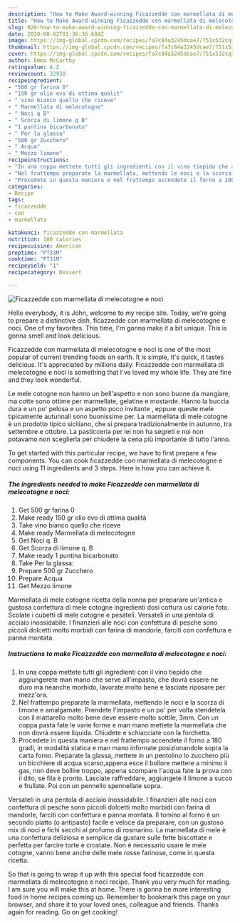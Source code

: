 ```yaml
---
description: "How to Make Award-winning Ficazzedde con marmellata di melecotogne e noci"
title: "How to Make Award-winning Ficazzedde con marmellata di melecotogne e noci"
slug: 920-how-to-make-award-winning-ficazzedde-con-marmellata-di-melecotogne-e-noci
date: 2020-08-02T01:36:36.684Z
image: https://img-global.cpcdn.com/recipes/fa7c84a3245dcae7/751x532cq70/ficazzedde-con-marmellata-di-melecotogne-e-noci-recipe-main-photo.jpg
thumbnail: https://img-global.cpcdn.com/recipes/fa7c84a3245dcae7/751x532cq70/ficazzedde-con-marmellata-di-melecotogne-e-noci-recipe-main-photo.jpg
cover: https://img-global.cpcdn.com/recipes/fa7c84a3245dcae7/751x532cq70/ficazzedde-con-marmellata-di-melecotogne-e-noci-recipe-main-photo.jpg
author: Emma McCarthy
ratingvalue: 4.2
reviewcount: 32930
recipeingredient:
- "500 gr farina 0"
- "150 gr olio evo di ottima qualit"
- " vino bianco quello che riceve"
- " Marmellata di melecotogne"
- " Noci q B"
- " Scorza di limone q B"
- "1 puntina bicarbonato"
- " Per la glassa"
- "500 gr Zucchero"
- " Acqua"
- " Mezzo limone"
recipeinstructions:
- "In una coppa mettete tutti gli ingredienti con il vino tiepido che aggiungerete man mano che serve all&#39;impasto, che dovrà essere ne duro ma neanche morbido, lavorate molto bene e lasciate riposare per mezz&#39;ora."
- "Nel frattempo preparate la marmellata, mettendo le noci e la scorza di limone e amalgamate. Prendete l&#39;impasto e un po&#39; per volta stendetela con il mattarello molto bene deve essere molto sottile, 3mm. Con un coppa pasta fate le varie forme e man mano mettete la marmellata che non dovrà essere liquida. Chiudete e schiacciate con la forchetta."
- "Procedete in questa maniera e nel frattempo accendete il forno a 180 gradi, in modalità statica e man mano infornate posizionandole sopra la carta forno. Preparate la glassa, mettete in un pentolino lo zucchero più un bicchiere di acqua scarso,appena esce il bollore mettere a minimo il gas, non deve bollire troppo, appena scompare l&#39;acqua fate la prova con il dito, se fila è pronto. Lasciate raffreddare, aggiungete il limone a succo e frullate. Poi con un pennello spennellate sopra."
categories:
- Recipe
tags:
- ficazzedde
- con
- marmellata

katakunci: ficazzedde con marmellata 
nutrition: 180 calories
recipecuisine: American
preptime: "PT33M"
cooktime: "PT31M"
recipeyield: "1"
recipecategory: Dessert

---
```



![Ficazzedde con marmellata di melecotogne e noci](https://img-global.cpcdn.com/recipes/fa7c84a3245dcae7/751x532cq70/ficazzedde-con-marmellata-di-melecotogne-e-noci-recipe-main-photo.jpg)

Hello everybody, it is John, welcome to my recipe site. Today, we're going to prepare a distinctive dish, ficazzedde con marmellata di melecotogne e noci. One of my favorites. This time, I'm gonna make it a bit unique. This is gonna smell and look delicious.

Ficazzedde con marmellata di melecotogne e noci is one of the most popular of current trending foods on earth. It is simple, it's quick, it tastes delicious. It's appreciated by millions daily. Ficazzedde con marmellata di melecotogne e noci is something that I've loved my whole life. They are fine and they look wonderful.

Le mele cotogne non hanno un bell&#39;aspetto e non sono buone da mangiare, ma cotte sono ottime per marmellate, gelatine e mostarde. Hanno la buccia dura e un po&#39; pelosa e un aspetto poco invitante , eppure queste mele tipicamente autunnali sono buonissime per. La marmellata di mele cotogne è un prodotto tipico siciliano, che si prepara tradizionalmente in autunno, tra settembre e ottobre. La pasticceria per lei non ha segreti e noi non potavamo non sceglierla per chiudere la cena più importante di tutto l&#39;anno.


To get started with this particular recipe, we have to first prepare a few components. You can cook ficazzedde con marmellata di melecotogne e noci using 11 ingredients and 3 steps. Here is how you can achieve it.

<!--inarticleads1-->

##### The ingredients needed to make Ficazzedde con marmellata di melecotogne e noci:

1. Get 500 gr farina 0
1. Make ready 150 gr olio evo di ottima qualità
1. Take  vino bianco quello che riceve
1. Make ready  Marmellata di melecotogne
1. Get  Noci q. B
1. Get  Scorza di limone q. B
1. Make ready 1 puntina bicarbonato
1. Take  Per la glassa:
1. Prepare 500 gr Zucchero
1. Prepare  Acqua
1. Get  Mezzo limone


Marmellata di mele cotogne ricetta della nonna per preparare un&#39;antica e gustosa confettura di mele cotogne ingredienti dosi cottura usi calorie foto. Scolate i cubetti di mele cotogne e pesateli. Versateli in una pentola di acciaio inossidabile. I finanzieri alle noci con confettura di pesche sono piccoli dolcetti molto morbidi con farina di mandorle, farciti con confettura e panna montata. 

<!--inarticleads2-->

##### Instructions to make Ficazzedde con marmellata di melecotogne e noci:

1. In una coppa mettete tutti gli ingredienti con il vino tiepido che aggiungerete man mano che serve all&#39;impasto, che dovrà essere ne duro ma neanche morbido, lavorate molto bene e lasciate riposare per mezz&#39;ora.
1. Nel frattempo preparate la marmellata, mettendo le noci e la scorza di limone e amalgamate. Prendete l&#39;impasto e un po&#39; per volta stendetela con il mattarello molto bene deve essere molto sottile, 3mm. Con un coppa pasta fate le varie forme e man mano mettete la marmellata che non dovrà essere liquida. Chiudete e schiacciate con la forchetta.
1. Procedete in questa maniera e nel frattempo accendete il forno a 180 gradi, in modalità statica e man mano infornate posizionandole sopra la carta forno. Preparate la glassa, mettete in un pentolino lo zucchero più un bicchiere di acqua scarso,appena esce il bollore mettere a minimo il gas, non deve bollire troppo, appena scompare l&#39;acqua fate la prova con il dito, se fila è pronto. Lasciate raffreddare, aggiungete il limone a succo e frullate. Poi con un pennello spennellate sopra.


Versateli in una pentola di acciaio inossidabile. I finanzieri alle noci con confettura di pesche sono piccoli dolcetti molto morbidi con farina di mandorle, farciti con confettura e panna montata. Il tomino al forno è un secondo piatto (o antipasto) facile e veloce da preparare, con un gustoso mix di noci e fichi secchi al profumo di rosmarino. La marmellata di mele è una confettura deliziosa e semplice da gustare sulle fette biscottate e perfetta per farcire torte e crostate. Non è necessario usare le mele cotogne, vanno bene anche delle mele rosse farinose, come in questa ricetta. 

So that is going to wrap it up with this special food ficazzedde con marmellata di melecotogne e noci recipe. Thank you very much for reading. I am sure you will make this at home. There is gonna be more interesting food in home recipes coming up. Remember to bookmark this page on your browser, and share it to your loved ones, colleague and friends. Thanks again for reading. Go on get cooking!
